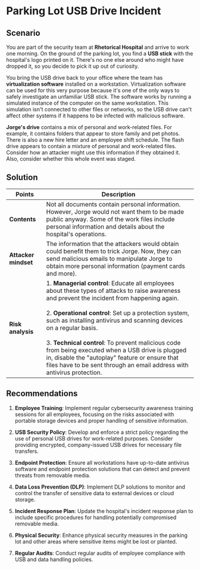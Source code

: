 # Parking Lot USB Drive Incident

## Scenario

You are part of the security team at **Rhetorical Hospital** and arrive to work one morning. On the ground of the parking lot, you find a **USB stick** with the hospital's logo printed on it. There's no one else around who might have dropped it, so you decide to pick it up out of curiosity.

You bring the USB drive back to your office where the team has **virtualization software** installed on a workstation. Virtualization software can be used for this very purpose because it's one of the only ways to safely investigate an unfamiliar USB stick. The software works by running a simulated instance of the computer on the same workstation. This simulation isn't connected to other files or networks, so the USB drive can't affect other systems if it happens to be infected with malicious software.

**Jorge's drive** contains a mix of personal and work-related files. For example, it contains folders that appear to store family and pet photos. There is also a new hire letter and an employee shift schedule. The flash drive appears to contain a mixture of personal and work-related files. Consider how an attacker might use this information if they obtained it. Also, consider whether this whole event was staged.

## Solution

| Points | Description |
|--------|-------------|
| **Contents** | Not all documents contain personal information. However, Jorge would not want them to be made public anyway. Some of the work files include personal information and details about the hospital's operations. |
| **Attacker mindset** | The information that the attackers would obtain could benefit them to trick Jorge. Now, they can send malicious emails to manipulate Jorge to obtain more personal information (payment cards and more). |
| **Risk analysis** | 1. **Managerial control**: Educate all employees about these types of attacks to raise awareness and prevent the incident from happening again. <br><br> 2. **Operational control**: Set up a protection system, such as installing antivirus and scanning devices on a regular basis. <br><br> 3. **Technical control**: To prevent malicious code from being executed when a USB drive is plugged in, disable the "autoplay" feature or ensure that files have to be sent through an email address with antivirus protection. |

## Recommendations

1. **Employee Training**: Implement regular cybersecurity awareness training sessions for all employees, focusing on the risks associated with portable storage devices and proper handling of sensitive information.

2. **USB Security Policy**: Develop and enforce a strict policy regarding the use of personal USB drives for work-related purposes. Consider providing encrypted, company-issued USB drives for necessary file transfers.

3. **Endpoint Protection**: Ensure all workstations have up-to-date antivirus software and endpoint protection solutions that can detect and prevent threats from removable media.

4. **Data Loss Prevention (DLP)**: Implement DLP solutions to monitor and control the transfer of sensitive data to external devices or cloud storage.

5. **Incident Response Plan**: Update the hospital's incident response plan to include specific procedures for handling potentially compromised removable media.

6. **Physical Security**: Enhance physical security measures in the parking lot and other areas where sensitive items might be lost or planted.

7. **Regular Audits**: Conduct regular audits of employee compliance with USB and data handling policies.